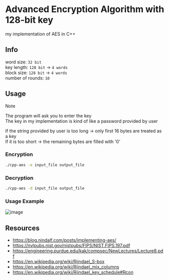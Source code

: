 # Advanced Encryption Algorithm with 128-bit key

my implementation of AES in C++


## Info

word size: `32 bit`  
key length: `128 bit` -> `4 words`  
block size: `128 bit` -> `4 words`  
number of rounds: `10`

## Usage

>[!NOTE]
>The program will ask you to enter the key  
>The key in my implementation is kind of like a password provided by user
>
>If the string provided by user is too long -> only first 16 bytes are treated as a key  
>If it is too short -> the remaining bytes are filled with '0'

### Encryption

```bash
./cpp-aes -e input_file output_file
```

### Decryption

```bash
./cpp-aes -d input_file output_file
```

### Usage Example

![image](https://github.com/wojtazk/cpp-aes/assets/48928433/8ca16702-6a25-4f00-9bb4-e1e1759b6b83)

## Resources

- https://blog.nindalf.com/posts/implementing-aes/
- https://nvlpubs.nist.gov/nistpubs/FIPS/NIST.FIPS.197.pdf
- https://engineering.purdue.edu/kak/compsec/NewLectures/Lecture8.pdf
- https://en.wikipedia.org/wiki/Rijndael_S-box
- https://en.wikipedia.org/wiki/Rijndael_mix_columns
- https://en.wikipedia.org/wiki/Rijndael_key_schedule#Rcon

